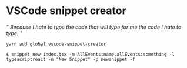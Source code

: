 # VSCode snippet creator
*" Because I hate to type the code that will type for me the code I hate to type. "*

`yarn add global vscode-snippet-creator`

`$ snippet new index.tsx -m AllEvents:name,allEvents:something -l typescriptreact -n "New Snippet" -p newsnippet -f`